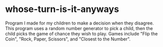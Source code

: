 # whose-turn-is-it-anyways
Program I made for my children to make a decision when they disagree.
This program uses a random number generator to pick a child, then the child picks the game of chance they wish to play.
Games include "Flip the Coin", "Rock, Paper, Scissors", and "Closest to the Number".
